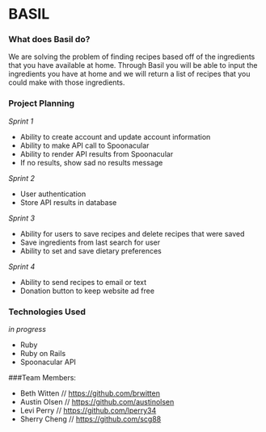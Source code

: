 # BASIL

### What does Basil do?
We are solving the problem of finding recipes based off of the ingredients that you have available at home. Through Basil you will be able to input the ingredients you have at home and we will return a list of recipes that you could make with those ingredients.

### Project Planning
_Sprint 1_
+ Ability to create account and update account information
+ Ability to make API call to Spoonacular
+ Ability to render API results from Spoonacular
+ If no results, show sad no results message

_Sprint 2_
+ User authentication
+ Store API results in database

_Sprint 3_
+ Ability for users to save recipes and delete recipes that were saved
+ Save ingredients from last search for user
+ Ability to set and save dietary preferences

_Sprint 4_
+ Ability to send recipes to email or text
+ Donation button to keep website ad free

### Technologies Used
_in progress_
+ Ruby
+ Ruby on Rails
+ Spoonacular API

###Team Members:
+ Beth Witten // https://github.com/brwitten
+ Austin Olsen // https://github.com/austinolsen
+ Levi Perry // https://github.com/lperry34
+ Sherry Cheng // https://github.com/scg88
